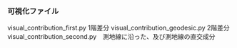 ### 可視化ファイル
visual_contribution_first.py 1階差分
visual_contribution_geodesic.py 2階差分
visual_contribution_second.py　測地線に沿った、及び測地線の直交成分
